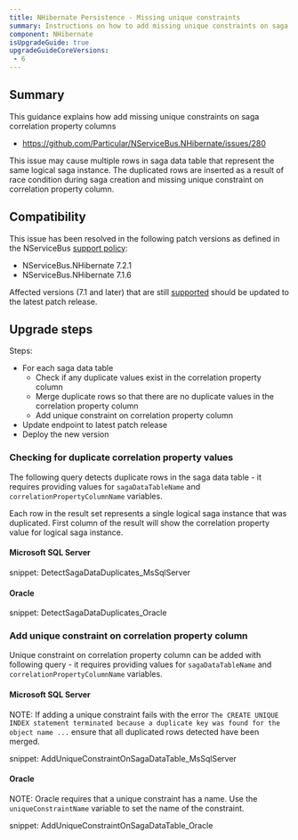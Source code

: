 ```yaml
---
title: NHibernate Persistence - Missing unique constraints
summary: Instructions on how to add missing unique constraints on saga correlation property columns for affected versions.
component: NHibernate
isUpgradeGuide: true
upgradeGuideCoreVersions:
 - 6
---
```



## Summary

This guidance explains how add missing unique constraints on saga correlation property columns

- https://github.com/Particular/NServiceBus.NHibernate/issues/280

This issue may cause multiple rows in saga data table that represent the same logical saga instance. The duplicated rows are inserted as a result of race condition during saga creation and missing unique constraint on correlation property column.


## Compatibility

This issue has been resolved in the following patch versions as defined in the NServiceBus [support policy](support-policy.md):

- NServiceBus.NHibernate 7.2.1
- NServiceBus.NHibernate 7.1.6

Affected versions (7.1 and later) that are still [supported](/nservicebus/upgrades/supported-versions.md#persistence-packages-nservicebus-nhibernate) should be updated to the latest patch release.

## Upgrade steps

Steps:

 * For each saga data table
    * Check if any duplicate values exist in the correlation property column
    * Merge duplicate rows so that there are no duplicate values in the correlation property column
    * Add unique constraint on correlation property column
 * Update endpoint to latest patch release
 * Deploy the new version

### Checking for duplicate correlation property values

The following query detects duplicate rows in the saga data table - it requires providing values for `sagaDataTableName` and `correlationPropertyColumnName` variables.

Each row in the result set represents a single logical saga instance that was duplicated. First column of the result will show the correlation property value for logical saga instance.

#### Microsoft SQL Server

snippet: DetectSagaDataDuplicates_MsSqlServer

#### Oracle

snippet:  DetectSagaDataDuplicates_Oracle

### Add unique constraint on correlation property column

Unique constraint on correlation property column can be added with following query - it requires providing values for `sagaDataTableName` and `correlationPropertyColumnName` variables.

#### Microsoft SQL Server

NOTE: If adding a unique constraint fails with the error `The CREATE UNIQUE INDEX statement terminated because a duplicate key was found for the object name ...` ensure that all duplicated rows detected have been merged.

snippet: AddUniqueConstraintOnSagaDataTable_MsSqlServer

#### Oracle

NOTE: Oracle requires that a unique constraint has a name. Use the `uniqueConstraintName` variable to set the name of the constraint.

snippet: AddUniqueConstraintOnSagaDataTable_Oracle